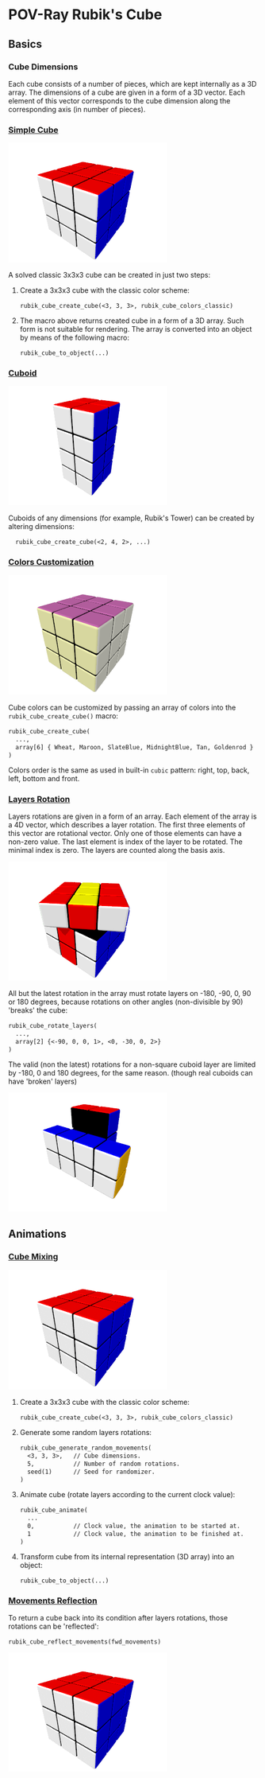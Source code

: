 POV-Ray Rubik's Cube
====================

Basics
------

### Cube Dimensions

Each cube consists of a number of pieces, which are kept internally as
a 3D array. The dimensions of a cube are given in a form of a 3D
vector. Each element of this vector corresponds to the cube dimension
along the corresponding axis (in number of pieces).


### [Simple Cube](simple-cube)

![](simple-cube/simple-cube.png)

A solved classic 3x3x3 cube can be created in just two steps:

1. Create a 3x3x3 cube with the classic color scheme:
   ```
   rubik_cube_create_cube(<3, 3, 3>, rubik_cube_colors_classic)
   ```

2. The macro above returns created cube in a form of a 3D array. Such
   form is not suitable for rendering. The array is converted into an
   object by means of the following macro:
   ```
   rubik_cube_to_object(...)
   ```


### [Cuboid](cuboid)

![](cuboid/cuboid.png)

Cuboids of any dimensions (for example, Rubik's Tower) can be created
by altering dimensions:
```
  rubik_cube_create_cube(<2, 4, 2>, ...)
```


### [Colors Customization](colors-customization)

![](colors-customization/colors-customization.png)

Cube colors can be customized by passing an array of colors into the
`rubik_cube_create_cube()` macro:
```
rubik_cube_create_cube(
  ...,
  array[6] { Wheat, Maroon, SlateBlue, MidnightBlue, Tan, Goldenrod }
)
```

Colors order is the same as used in built-in `cubic` pattern: right,
top, back, left, bottom and front.


### [Layers Rotation](layers-rotation)

Layers rotations are given in a form of an array. Each element of the
array is a 4D vector, which describes a layer rotation. The first
three elements of this vector are rotational vector. Only one of those
elements can have a non-zero value. The last element is index of the
layer to be rotated. The minimal index is zero. The layers are counted
along the basis axis.

![](layers-rotation/layers-rotation-3x3x3.png)

All but the latest rotation in the array must rotate layers on -180,
-90, 0, 90 or 180 degrees, because rotations on other angles
(non-divisible by 90) 'breaks' the cube:
```
rubik_cube_rotate_layers(
  ...,
  array[2] {<-90, 0, 0, 1>, <0, -30, 0, 2>}
)
```

The valid (non the latest) rotations for a non-square cuboid layer are
limited by -180, 0 and 180 degrees, for the same reason. (though real
cuboids can have 'broken' layers)

![](layers-rotation/layers-rotation-2x4x2.png)


Animations
----------

### [Cube Mixing](cube-mixing)

![](cube-mixing/cube-mixing.gif)

1. Create a 3x3x3 cube with the classic color scheme:
   ```
   rubik_cube_create_cube(<3, 3, 3>, rubik_cube_colors_classic)
   ```

2. Generate some random layers rotations:
   ```
   rubik_cube_generate_random_movements(
     <3, 3, 3>,   // Cube dimensions.
     5,           // Number of random rotations.
     seed(1)      // Seed for randomizer.
   )
   ```

3. Animate cube (rotate layers according to the current clock
   value):
   ```
   rubik_cube_animate(
     ...
     0,           // Clock value, the animation to be started at.
     1            // Clock value, the animation to be finished at.
   )
   ```

4. Transform cube from its internal representation (3D array) into an
   object:
   ```
   rubik_cube_to_object(...)
   ```


### [Movements Reflection](movements-reflection)

To return a cube back into its condition after layers rotations, those
rotations can be 'reflected':
```
rubik_cube_reflect_movements(fwd_movements)
```

![](movements-reflection/movements-reflection.gif)
